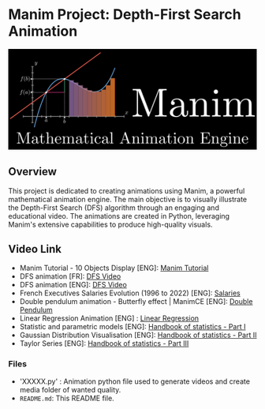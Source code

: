 # Manim Project: Depth-First Search Animation
![Manim Animation Repository](Manim.png)
## Overview

This project is dedicated to creating animations using Manim, a powerful mathematical animation engine. The main objective is to visually illustrate the Depth-First Search (DFS) algorithm through an engaging and educational video. The animations are created in Python, leveraging Manim's extensive capabilities to produce high-quality visuals.

## Video Link
- Manim Tutorial - 10 Objects Display [ENG]: [Manim Tutorial](https://youtu.be/ZsVbCt0uT0M)
- DFS animation [FR]: [DFS Video](https://youtu.be/prcsjvhN_c8?si=x5BY5rC3O7wk8ZSK) 
- DFS animation [ENG]: [DFS Video](https://youtu.be/gcrqye-KYvI?si=fzHtF3jvvSbl9dQV) 
- French Executives Salaries Evolution (1996 to 2022) [ENG]: [Salaries](https://youtu.be/rVqmQHxI0p4) 
- Double pendulum animation - Butterfly effect | ManimCE [ENG]: [Double Pendulum](https://youtu.be/k4zENntIkM0) 
- Linear Regression Animation [ENG] : [Linear Regression](https://youtu.be/P-BVVLD41NM)
- Statistic and parametric models [ENG]: [Handbook of statistics - Part I](https://youtu.be/gGh_hHVSbD8)
- Gaussian Distribution Visualisation [ENG]: [Handbook of statistics - Part II](https://youtu.be/vMAus69cC74)
- Taylor Series [ENG]: [Handbook of statistics - Part III](https://youtu.be/qcLvkmPo7xo)

### Files
- 'XXXXX.py' : Animation python file used to generate videos and create media folder of wanted quality.
- `README.md`: This README file.
